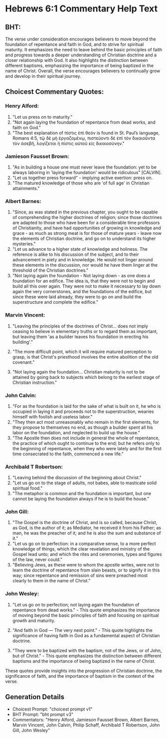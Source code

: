 # Hebrews 6:1 Commentary Help Text

## BHT:
The verse under consideration encourages believers to move beyond the foundation of repentance and faith in God, and to strive for spiritual maturity. It emphasizes the need to leave behind the basic principles of faith and progress towards a deeper understanding of Christian doctrine and a closer relationship with God. It also highlights the distinction between different baptisms, emphasizing the importance of being baptized in the name of Christ. Overall, the verse encourages believers to continually grow and develop in their spiritual journey.

## Choicest Commentary Quotes:
### Henry Alford:
1. "Let us press on to maturity." 
2. "Not again laying the foundation of repentance from dead works, and faith on God."
3. "The best explanation of πίστις ἐπὶ θεόν is found in St. Paul’s language, Romans 4:5, τῷ δὲ μὴ ἐργαζομένῳ, πιστεύοντι δὲ ἐπὶ τὸν δικαιοῦντα τὸν ἀσεβῆ, λογίζεται ἡ πίστις αὐτοῦ εἰς δικαιοσύνην."

### Jamieson Fausset Brown:
1. "As in building a house one must never leave the foundation: yet to be always laboring in 'laying the foundation' would be ridiculous" [CALVIN].
2. "Let us together press forward" - implying active exertion: press on.
3. "The matured knowledge of those who are 'of full age' in Christian attainments."

### Albert Barnes:
1. "Since, as was stated in the previous chapter, you ought to be capable of comprehending the higher doctrines of religion; since those doctrines are adapted to those who have been for a considerable time professors of Christianity, and have had opportunities of growing in knowledge and grace - as much as strong meat is for those of mature years - leave now the elements of Christian doctrine, and go on to understand its higher mysteries."
2. "Let us advance to a higher state of knowledge and holiness. The reference is alike to his discussion of the subject, and to their advancement in piety and in knowledge. He would not linger around these elements in the discussion, nor would he have them linger at the threshold of the Christian doctrines."
3. "Not laying again the foundation - Not laying down - as one does a foundation for an edifice. The idea is, that they were not to begin and build all this over again. They were not to make it necessary to lay down again the very cornerstones, and the foundations of the edifice, but since these were laid already, they were to go on and build the superstructure and complete the edifice."

### Marvin Vincent:
1. "Leaving the principles of the doctrines of Christ... does not imply ceasing to believe in elementary truths or to regard them as important, but leaving them 'as a builder leaves his foundation in erecting his building'." 

2. "The more difficult point, which it will require matured perception to grasp, is that Christ's priesthood involves the entire abolition of the old covenant." 

3. "Not laying again the foundation... Christian maturity is not to be attained by going back to subjects which belong to the earliest stage of Christian instruction."

### John Calvin:
1. "For as the foundation is laid for the sake of what is built on it, he who is occupied in laying it and proceeds not to the superstruction, wearies himself with foolish and useless labor."
2. "They then act most unreasonably who remain in the first elements, for they propose to themselves no end, as though a builder spent all his labor on the foundation, and neglected to build up the house."
3. "The Apostle then does not include in general the whole of repentance, the practice of which ought to continue to the end; but he refers only to the beginning of repentance, when they who were lately and for the first time consecrated to the faith, commenced a new life."

### Archibald T Robertson:
1. "Leaving behind the discussion of the beginning about Christ."
2. "Let us go on to the stage of adults, not babes, able to masticate solid spiritual food."
3. "The metaphor is common and the foundation is important, but one cannot be laying the foundation always if he is to build the house."

### John Gill:
1. "The Gospel is the doctrine of Christ, and is so called, because Christ, as God, is the author of it; as Mediator, he received it from his Father; as man, he was the preacher of it; and he is also the sum and substance of it."
2. "Let us go on to perfection: in a comparative sense, to a more perfect knowledge of things, which the clear revelation and ministry of the Gospel lead unto; and which the rites and ceremonies, types and figures of the law, never could."
3. "Believing Jews, as these were to whom the apostle writes, were not to learn the doctrine of repentance from slain beasts, or to signify it in this way; since repentance and remission of sins were preached most clearly to them in the name of Christ."

### John Wesley:
1. "Let us go on to perfection; not laying again the foundation of repentance from dead works." - This quote emphasizes the importance of moving beyond the basic principles of faith and focusing on spiritual growth and maturity.

2. "And faith in God — The very next point." - This quote highlights the significance of having faith in God as a fundamental aspect of Christian doctrine.

3. "They were to be baptized with the baptism, not of the Jews, or of John, but of Christ." - This quote emphasizes the distinction between different baptisms and the importance of being baptized in the name of Christ.

These quotes provide insights into the progression of Christian doctrine, the significance of faith, and the importance of baptism in the context of the verse.


## Generation Details
- Choicest Prompt: "choicest prompt v1"
- BHT Prompt: "bht prompt v3"
- Commentators: "Henry Alford, Jamieson Fausset Brown, Albert Barnes, Marvin Vincent, John Calvin, Philip Schaff, Archibald T Robertson, John Gill, John Wesley"
